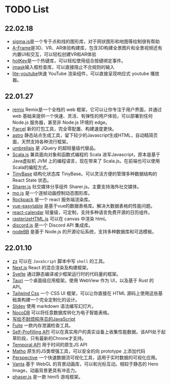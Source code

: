 # TODO List

## 22.02.18

+ [sigma.js](https://www.sigmajs.org/)是一个专于点和线的图形库，对于网状图形和地图等绘制很有帮助
+ [A-Frame](https://aframe.io/)是3D、VR、AR体验构建库，包含3D构建全景图片和全景视频还有内置UI和交互，可以轻松创建VR和AR体验
+ [hotKey](git.io/hotkeys.js)是一个热键库，可以轻松使用组合按键绑定事件。
+ [imask](https://imask.js.org/)输入框检查库，可以直接阻止不合规则的输入
+ [lite-youtube](https://github.com/justinribeiro/lite-youtube)快速 YouTube 渲染组件，可以直接呈现响应式 youtube 播放器。

## 22.01.27

+ [remix](https://remix.run/) Remix是一个全栈的 web 框架，它可以让你专注于用户界面，并通过 web 基础来提供一个快速、灵活、有弹性的用户体验，可以部署到任何 Node.js 服务器，甚至非 Node.js 环境的 edge。
+ [Parcel](https://parceljs.org/) 新的打包工具，完全零配置、构建速度更快。
+ [astro](https://astro.build/) 静态站点生成工具，留下较少的Javascript生成HTML，自动精简页面，天然支持各种流行框架。
+ [umbrellajs](https://umbrellajs.com/) 是 JQuery 的超轻量级代替品。
+ [Scala.js](https://www.scala-js.org/) 兼具面向对象和函数式编程的 Scala 进军Javascript，原本是基于Java虚拟机 JVM 上的编程语言，现在带来了 Scala.js。在前端也可以使用Scala的编程方式。
+ [TinyBase](https://tinybase.org/) 结构化状态库 TinyBase。可以灵活方便的管理多种数据结构的 React State 状态。
+ [Sharer.js](https://ellisonleao.github.io/sharer.js/) 社交媒体分享组件 Sharer.js。主要支持海外社交媒体。
+ [mo.js](https://mojs.github.io/) 是一个逐帧动画控制动态图形库。
+ [Rockpack](https://alexsergey.github.io/rockpack/) 是一个 react 服务端渲染库。
+ [vue-easytable](https://happy-coding-clans.github.io/vue-easytable) 是基于vue的数据表格库。解决大数据表格的性能问题。
+ [react-calendar](https://projects.wojtekmaj.pl/react-calendar/) 轻量级，可定制，支持多种语言免费开源的日历组件。
+ [rasterizeHTML.js](http://cburgmer.github.io/rasterizeHTML.js/) 可以在 canvas 中渲染 html。
+ [discord.js](https://discord.js.org/) 是一个 Discord API 集成库。
+ [nodeBB](https://nodebb.org/) 是基于 Node.js 的开源论坛系统，支持多种数据库和可选模板。

## 22.01.10

+ [zx](https://github.com/google/zx) 可以在 `JavaScript` 脚本中写 `shell` 的工具。
+ [Next.js](https://nextjs.org/) React 的混合渲染及构建框架。
+ [Svelte](https://www.sveltejs.cn/) 通过静态编译减少框架运行时的代码量的框架。
+ [Tauri](https://tauri.studio/en/) 一个桌面级应用框架。使用 WebView 作为 UI，以及基于 Rust 的 API。
+ [Tailwind Css](https://tailwindcss.com/) 一个 CSS UI 框架，可以让你直接在 HTML 源码上使用这些基础类构建一个完全定制化的设计。
+ [Slidev](https://sli.dev/) 使用 markdown 语法编写幻灯片。
+ [NocoDB](https://www.nocodb.com/) 可以将任意数据库转化为电子智能表格。
+ [写给不耐烦程序员的JavaScript](https://apachecn.gitee.io/impatient-js-zh/#/)
+ [Fuite](https://github.com/nolanlawson/fuite) 一款内存泄漏检查工具。
+ [Self-Profilling API](https://wicg.github.io/js-self-profiling/) 可以在真实用户的真实设备上收集性能数据。该API处于起草阶段，只有最新的Chrone才支持。
+ [Temporal API](https://tc39.es/proposal-temporal/docs/) 用于时间的原生JS API
+ [Matho](https://github.com/jonrandy/metho) 原生的JS类增强工具，可以安全的向 prototype 上添加代码
+ [Perspective](https://perspective.finos.org/) 一个快速数据流可视化工具，适用于实时数据的可视化应用。
+ [Vanta](https://www.vantajs.com/) 基于 WebGL 的背景动画库，可以和光标互动。相较于静态的 Hero Image，动画背景更具有冲击力。
+ [phaser.js](https://phaser.io/) 是一款 html5 游戏框架。